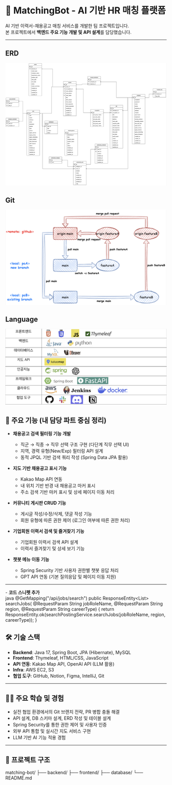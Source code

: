 # 🧩 MatchingBot - AI 기반 HR 매칭 플랫폼

AI 기반 이력서-채용공고 매칭 서비스를 개발한 팀 프로젝트입니다.  
본 프로젝트에서 **백엔드 주요 기능 개발 및 API 설계**를 담당했습니다.

---
## ERD
![ERD](images/ERD.png)

## Git
![Git](images/Git.png)

## Language
![Language](images/Language.png)



## 📌 주요 기능 (내 담당 파트 중심 정리)

- **채용공고 검색 필터링 기능 개발**
    - 직군 → 직종 → 직무 선택 구조 구현 (다단계 직무 선택 UI)
    - 지역, 경력 유형(New/Exp) 필터링 API 설계
    - 동적 JPQL 기반 검색 쿼리 작성 (Spring Data JPA 활용)

- **지도 기반 채용공고 표시 기능**
    - Kakao Map API 연동
    - 내 위치 기반 반경 내 채용공고 마커 표시
    - 주소 검색 기반 마커 표시 및 상세 페이지 이동 처리

- **커뮤니티 게시판 CRUD 기능**
    - 게시글 작성/수정/삭제, 댓글 작성 기능
    - 회원 유형에 따른 권한 제어 (로그인 여부에 따른 권한 처리)

- **기업회원 이력서 검색 및 즐겨찾기 기능**
    - 기업회원 이력서 검색 API 설계
    - 이력서 즐겨찾기 및 상세 보기 기능

- **챗봇 메뉴 이동 기능**
    - Spring Security 기반 사용자 권한별 챗봇 응답 처리
    - GPT API 연동 (기본 질의응답 및 페이지 이동 지원)

---

️- **코드 스니펫 추가**  
java
@GetMapping("/api/jobs/search")
public ResponseEntity<List<SearchPostingDto>> searchJobs(
@RequestParam String jobRoleName,
@RequestParam String region,
@RequestParam String careerType) {
return ResponseEntity.ok(searchPostingService.searchJobs(jobRoleName, region, careerType));
}
## 🛠 기술 스택

- **Backend**: Java 17, Spring Boot, JPA (Hibernate), MySQL
- **Frontend**: Thymeleaf, HTML/CSS, JavaScript
- **API 연동**: Kakao Map API, OpenAI API (LLM 활용)
- **Infra**: AWS EC2, S3
- **협업 도구**: GitHub, Notion, Figma, IntelliJ, Git

---

## 🧑‍💻 주요 학습 및 경험

- 실전 협업 환경에서의 Git 브랜치 전략, PR 병합 충돌 해결
- API 설계, DB 스키마 설계, ERD 작성 및 테이블 설계
- Spring Security를 통한 권한 제어 및 사용자 인증
- 외부 API 통합 및 실시간 지도 서비스 구현
- LLM 기반 AI 기능 적용 경험

---

## 📂 프로젝트 구조

matching-bot/
├── backend/
├── frontend/
├── database/
└── README.md